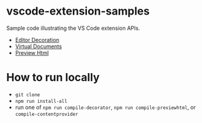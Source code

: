 # vscode-extension-samples

Sample code illustrating the VS Code extension APIs.

* [Editor Decoration](/decorator-sample/README.md)
* [Virtual Documents](/contentprovider-sample/README.md)
* [Preview Html](/previewhtml-sample/README.md)

# How to run locally

* `git clone`
* `npm run install-all`
* run one of `npm run compile-decorator`, `npm run compile-previewhtml`, or `compile-contentprovider` 
